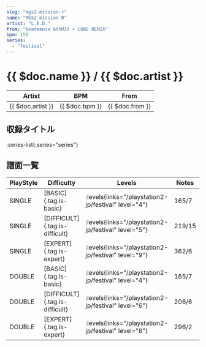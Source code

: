 ```yaml
---
slug: "mgs2-mission-r"
name: "MGS2 mission R"
artist: "L.E.D."
from: "beatmania 6thMIX + CORE REMIX"
bpm: 150
series:
  - "festival"
---
```


# {{ $doc.name }} / {{ $doc.artist }}

|Artist|BPM|From|
|------|---|----|
|{{ $doc.artist }}|{{ $doc.bpm }}|{{ $doc.from }}|

## 収録タイトル

:series-list{:series="series"}

## 譜面一覧

|PlayStyle|Difficulty|Levels|Notes|Movie|
|---------|----------|------|-----|-----|
|SINGLE|[BASIC]{.tag.is-basic}|<div class="field is-grouped is-grouped-multiline"> :levels{links="/playstation2-jp/festival" level="4"}</div>|165/7||
|SINGLE|[DIFFICULT]{.tag.is-difficult}|<div class="field is-grouped is-grouped-multiline"> :levels{links="/playstation2-jp/festival" level="5"}</div>|219/15||
|SINGLE|[EXPERT]{.tag.is-expert}|<div class="field is-grouped is-grouped-multiline"> :levels{links="/playstation2-jp/festival" level="9"}</div>|362/6||
|DOUBLE|[BASIC]{.tag.is-basic}|<div class="field is-grouped is-grouped-multiline"> :levels{links="/playstation2-jp/festival" level="4"}</div>|165/7||
|DOUBLE|[DIFFICULT]{.tag.is-difficult}|<div class="field is-grouped is-grouped-multiline"> :levels{links="/playstation2-jp/festival" level="6"}</div>|206/6||
|DOUBLE|[EXPERT]{.tag.is-expert}|<div class="field is-grouped is-grouped-multiline"> :levels{links="/playstation2-jp/festival" level="8"}</div>|296/2||
